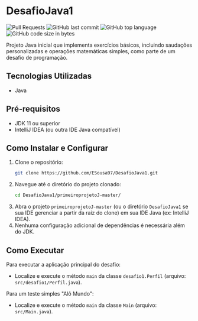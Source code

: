 # DesafioJava1

![Pull Requests](https://img.shields.io/github/issues-pr/ESousa97/DesafioJava1?style=for-the-badge)
![GitHub last commit](https://img.shields.io/github/last-commit/ESousa97/DesafioJava1?style=for-the-badge)
![GitHub top language](https://img.shields.io/github/languages/top/ESousa97/DesafioJava1?style=for-the-badge)
![GitHub code size in bytes](https://img.shields.io/github/languages/code-size/ESousa97/DesafioJava1?style=for-the-badge)

Projeto Java inicial que implementa exercícios básicos, incluindo saudações personalizadas e operações matemáticas simples, como parte de um desafio de programação.

## Tecnologias Utilizadas
- Java

## Pré-requisitos
- JDK 11 ou superior
- IntelliJ IDEA (ou outra IDE Java compatível)

## Como Instalar e Configurar
1.  Clone o repositório:
    ```bash
    git clone https://github.com/ESousa97/DesafioJava1.git
    ```
2.  Navegue até o diretório do projeto clonado:
    ```bash
    cd DesafioJava1/primeiroprojetoJ-master/
    ```
3.  Abra o projeto `primeiroprojetoJ-master` (ou o diretório `DesafioJava1` se sua IDE gerenciar a partir da raiz do clone) em sua IDE Java (ex: IntelliJ IDEA).
4.  Nenhuma configuração adicional de dependências é necessária além do JDK.

## Como Executar
Para executar a aplicação principal do desafio:
- Localize e execute o método `main` da classe `desafio1.Perfil` (arquivo: `src/desafio1/Perfil.java`).

Para um teste simples "Alô Mundo":
- Localize e execute o método `main` da classe `Main` (arquivo: `src/Main.java`).
